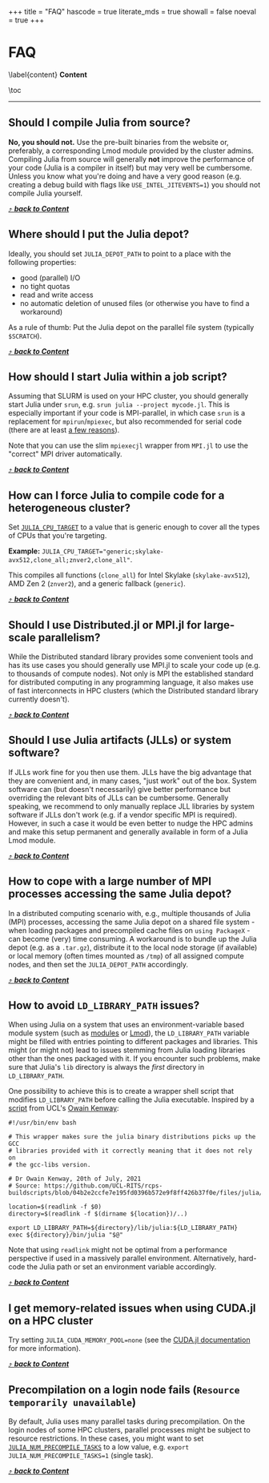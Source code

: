 +++
title = "FAQ"
hascode = true
literate_mds = true
showall = false
noeval = true
+++

# FAQ

\label{content}
**Content**

\toc

---

## Should I compile Julia from source?

**No, you should not.** Use the pre-built binaries from the website or, preferably, a corresponding Lmod module provided by the cluster admins. Compiling Julia from source will generally **not** improve the performance of your code (Julia is a compiler in itself) but may very well be cumbersome. Unless you know what you're doing and have a very good reason (e.g. creating a debug build with flags like `USE_INTEL_JITEVENTS=1`) you should not compile Julia yourself.

[⤴ _**back to Content**_](#content)

## Where should I put the Julia depot?

Ideally, you should set `JULIA_DEPOT_PATH` to point to a place with the following properties:

* good (parallel) I/O
* no tight quotas
* read and write access
* no automatic deletion of unused files (or otherwise you have to find a workaround)

As a rule of thumb: Put the Julia depot on the parallel file system (typically `$SCRATCH`).

[⤴ _**back to Content**_](#content)

## How should I start Julia within a job script?

Assuming that SLURM is used on your HPC cluster, you should generally start Julia under `srun`, e.g. `srun julia --project mycode.jl`. This is especially important if your code is MPI-parallel, in which case `srun` is a replacement for `mpirun`/`mpiexec`, but also recommended for serial code (there are at least [a few reasons](https://stackoverflow.com/a/53640511/2365675)).

Note that you can use the slim `mpiexecjl` wrapper from `MPI.jl` to use the "correct" MPI driver automatically.

[⤴ _**back to Content**_](#content)

## How can I force Julia to compile code for a heterogeneous cluster?

Set [`JULIA_CPU_TARGET`](https://docs.julialang.org/en/v1.10-dev/manual/environment-variables/#JULIA_CPU_TARGET) to a value that is generic enough to cover all the types of CPUs that you're targeting.

**Example:** `JULIA_CPU_TARGET="generic;skylake-avx512,clone_all;znver2,clone_all"`.

This compiles all functions (`clone_all`) for Intel Skylake (`skylake-avx512`), AMD Zen 2 (`znver2`), and a generic fallback (`generic`).

[⤴ _**back to Content**_](#content)

## Should I use Distributed.jl or MPI.jl for large-scale parallelism?

While the Distributed standard library provides some convenient tools and has its use cases you should generally use MPI.jl to scale your code up (e.g. to thousands of compute nodes). Not only is MPI the established standard for distributed computing in any programming language, it also makes use of fast interconnects in HPC clusters (which the Distributed standard library currently doesn't).

[⤴ _**back to Content**_](#content)

## Should I use Julia artifacts (JLLs) or system software?

If JLLs work fine for you then use them. JLLs have the big advantage that they are convenient and, in many cases, "just work" out of the box. System software can (but doesn't necessarily) give better performance but overriding the relevant bits of JLLs can be cumbersome. Generally speaking, we recommend to only manually replace JLL libraries by system software if JLLs don't work (e.g. if a vendor specific MPI is required). However, in such a case it would be even better to nudge the HPC admins and make this setup permanent and generally available in form of a Julia Lmod module.

[⤴ _**back to Content**_](#content)

## How to cope with a large number of MPI processes accessing the same Julia depot?

In a distributed computing scenario with, e.g., multiple thousands of Julia (MPI) processes, accessing the same Julia depot on a shared file system - when loading packages and precompiled cache files on `using PackageX` - can become (very) time consuming. A workaround is to bundle up the Julia depot (e.g. as a `.tar.gz`), distribute it to the local node storage (if available) or local memory (often times mounted as `/tmp`) of all assigned compute nodes, and then set the `JULIA_DEPOT_PATH` accordingly.

[⤴ _**back to Content**_](#content)


## How to avoid `LD_LIBRARY_PATH` issues?

When using Julia on a system that uses an environment-variable based module
system (such as [modules](https://github.com/cea-hpc/modules) or
[Lmod](https://github.com/TACC/Lmod)), the `LD_LIBRARY_PATH` variable might
be filled with entries pointing to different packages and libraries. This might (or might not) lead to
issues stemming from Julia loading libraries other than the ones packaged with
it. If you encounter such problems, make sure that Julia's `lib` directory is always the *first* directory in
`LD_LIBRARY_PATH`.

One possibility to achieve this is to create a wrapper shell script that
modifies `LD_LIBRARY_PATH` before calling the Julia executable. Inspired by a
[script](https://github.com/UCL-RITS/rcps-buildscripts/blob/04b2e2ccfe7e195fd0396b572e9f8ff426b37f0e/files/julia/julia.sh)
from UCL's [Owain Kenway](https://github.com/owainkenwayucl):
```shell
#!/usr/bin/env bash

# This wrapper makes sure the julia binary distributions picks up the GCC
# libraries provided with it correctly meaning that it does not rely on
# the gcc-libs version.

# Dr Owain Kenway, 20th of July, 2021
# Source: https://github.com/UCL-RITS/rcps-buildscripts/blob/04b2e2ccfe7e195fd0396b572e9f8ff426b37f0e/files/julia/julia.sh

location=$(readlink -f $0)
directory=$(readlink -f $(dirname ${location})/..)

export LD_LIBRARY_PATH=${directory}/lib/julia:${LD_LIBRARY_PATH}
exec ${directory}/bin/julia "$@"
```

Note that using `readlink` might not be optimal from a performance perspective
if used in a massively parallel environment. Alternatively, hard-code the Julia
path or set an environment variable accordingly.

[⤴ _**back to Content**_](#content)

## I get memory-related issues when using CUDA.jl on a HPC cluster

Try setting `JULIA_CUDA_MEMORY_POOL=none` (see the [CUDA.jl documentation](https://cuda.juliagpu.org/stable/usage/memory/#Memory-pool) for more information).

[⤴ _**back to Content**_](#content)

## Precompilation on a login node fails (`Resource temporarily unavailable`)

By default, Julia uses many parallel tasks during precompilation. On the login nodes of some HPC clusters, parallel processes might be subject to resource restrictions. In these cases, you might want to set [`JULIA_NUM_PRECOMPILE_TASKS`](https://docs.julialang.org/en/v1/manual/environment-variables/#JULIA_NUM_PRECOMPILE_TASKS) to a low value, e.g. `export JULIA_NUM_PRECOMPILE_TASKS=1` (single task).

[⤴ _**back to Content**_](#content)